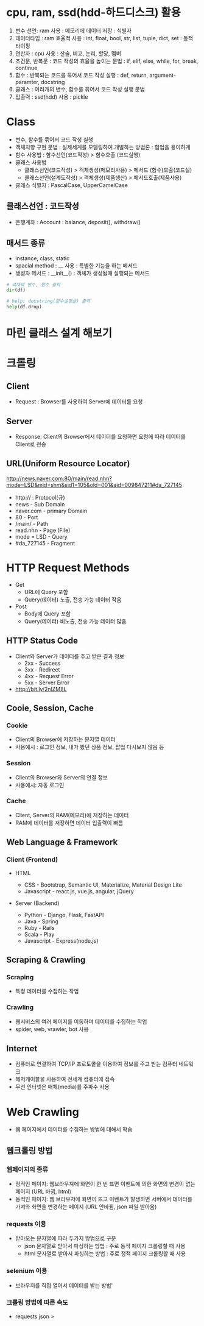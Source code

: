 
# cpu, ram, ssd(hdd-하드디스크) 활용
1. 변수 선언: ram 사용 : 메모리에 데이터 저장 : 식별자
2. 데이터타입 : ram 효율적 사용 : int, float, bool, str, list, tuple, dict, set : 동적 타이핑
3. 연산자 :  cpu 사용 : 산술, 비교, 논리, 할당, 멤버
4. 조건문, 반복문 : 코드 작성의 효율을 높이는 문법 : if, elif, else, while, for, break, continue
5. 함수 : 반복되는 코드를 묶어서 코드 작성 실행 : def, return, argument-paramter, docstring
6. 클래스 : 여러개의 변수, 함수를 묶어서 코드 작성 실행 문법
7. 입출력 : ssd(hdd) 사용 : pickle



# Class
- 변수, 함수를 묶어서 코드 작성 실행
- 객체지향 구현 문법 : 실제세계를 모델링하여 개발하는 방법론 : 협업을 용이하게
- 함수 사용법 : 함수선언(코드작성) > 함수호출 (코드실행)
- 클래스 사용법
	- 클래스선언(코드작성) > 객체생성(메모리사용) > 메서드 (함수)호출(코드실)
	- 클래스선언(설계도작성) > 객체생성(제품생산) > 메서드호출(제품사용)
- 클래스 식별자 : PascalCase, UpperCamelCase

## 클래스선언 : 코드작성
- 은행계좌 : Account : balance, deposit(), withdraw()


## 매서드 종류
- instance, class, static
- spacial method : __ 사용 : 특별한 기능을 하는 메서드
- 생성자 메서드 : \_\_init\_\_() : 객체가 생성될때 실행되는 메서드


```python
# 객체의 변수, 함수 출력
dir(df)

# help: docstring(함수설명글) 출력
help(df.drop)
```

# 마린 클래스 설계 해보기


# 크롤링

##  Client
- Request : Browser를 사용하여 Server에 데이터를 요청

## Server
- Response: Client의 Browser에서 데이터를 요청하면 요청에 따라 데이터를 Client로 전송

## URL(Uniform Resource Locator)

http://news.naver.com:80/main/read.nhn?mode=LSD&mid=shm&sid1=105&old=001&aid=009847211#da_727145
- http:// : Protocol(규)
- news - Sub Domain
- naver.com - primary Domain
- 80 - Port
- /main/ - Path
- read.nhn - Page (File)
- mode = LSD - Query
- \#da_727145 - Fragment


# HTTP Request Methods
- Get
	- URL에 Query 포함
	- Query(데이터) 노출, 전송 가능 데이터 작음
- Post
	- Body에 Query 포함
	- Query(데이터) 비노출, 전송 가능 데이터 많음


## HTTP Status Code
- Client와 Server가 데이터를 주고 받은 결과 정보
	- 2xx - Success
	- 3xx - Redirect
	- 4xx - Request Error
	- 5xx - Server Error
- http://bit.ly/2nlZM8L

## Cooie, Session, Cache

### Cookie
- Client의 Browser에 저장하는 문자열 데이터
- 사용예시 : 로그인 정보, 내가 봤던 상품 정보, 팝업 다시보지 않음 등

### Session
- Client의 Browser와 Server의 연결 정보
- 사용예시: 자동 로그인

### Cache
- Client, Server의 RAM(메모리)에 저장하는 데이터
- RAM에 데이터를 저장하면 데이터 입출력이 빠름


## Web Language & Framework

### Client (Frontend)
- HTML
	- CSS - Bootstrap, Semantic UI, Materialize, Material Design Lite
	- Javascript - react.js, vue.js, angular, jQuery

- Server (Backend)
	- Python - Django, Flask, FastAPI
	- Java - Spring
	- Ruby - Rails
	- Scala - Play
	- Javascript - Express(node.js)


## Scraping & Crawling

### Scraping
- 특정 데이터를 수집하는 작업
### Crawling
- 웹서비스의 여러 페이지를 이동하며 데이터를 수집하는 작업
- spider, web, vrawler, bot 사용



## Internet
- 컴퓨터로 연결하여 TCP/IP 프로토콜을 이용하여 정보를 주고 받는 컴퓨터 네트워크
- 해저케이블을 사용하여 전세계 컴퓨터에 접속
- 무선 인터넷은 매체(media)를 주파수 사용


# Web Crawling
- 웹 페이지에서 데이터를 수집하는 방법에 대해서 학습

## 웹크롤링 방법
### 웹페이지의 종류
- 정적인 페이지: 웹브라우져에 화면이 한 번 뜨면 이벤트에 의한 화면의 변경이 없는 페이지 (URL 바뀜, html)
- 동적인 페이지: 웹 브라우저에 화면이 뜨고 이벤트가 발생하면 서버에서 데이터를 가져와 화면을 변경하는 페이지 (URL 안바뀜, json 파일 받아옴)
### requests 이용
- 받아오는 문자열에 따라 두가지 방법으로 구분
	- json 문자열로 받아서 파싱하는 방법 : 주로 동적 페이지 크롤링할 때 사용
	- html 문자열로 받아서 파싱하는 방법 : 주로 정적 페이지 크롤링할 때 사용

### selenium 이용
- 브라우저를 직접 열어서 데이터를 받는 방법'

### 크롤링 방법에 따른 속도
- requests json > 
